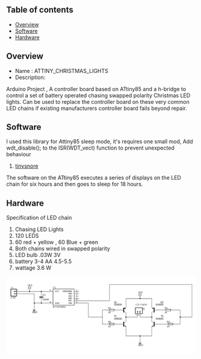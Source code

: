 Table of contents
---------------------------

  * [Overview](#overview)
  * [Software](#software)
  * [Hardware](#hardware)

  
Overview
--------------------
* Name : ATTINY_CHRISTMAS_LIGHTS
* Description: 

Arduino Project , A controller board based on ATtiny85 and a h-bridge to control 
a set of battery operated chasing swapped polarity Christmas LED lights. Can be used to replace the controller board on these very common LED chains if existing manufacturers controller board fails beyond repair.

Software
------------------------

I used this library for Attiny85 sleep mode, it's requires one small mod,
Add  wdt_disable(); to the ISR(WDT_vect) function to prevent unexpected behaviour

1. [tinysnore](https://github.com/connornishijima/TinySnore)

The software on the ATtiny85 executes a series of displays on the LED chain for six hours and then goes to sleep for 18 hours.

Hardware
--------------------------

Specification of LED chain

1. Chasing LED Lights
2. 120 LEDS
3. 60 red + yellow  , 60 Blue + green
4. Both chains wired in swapped polarity
5. LED bulb .03W  3V
6. battery 3-4 AA 4.5-5.5
7. wattage 3.6 W 

![o](https://github.com/gavinlyonsrepo/ATTINY_CHRISTMAS_LIGHTS/blob/main/extras/image/light.png)
